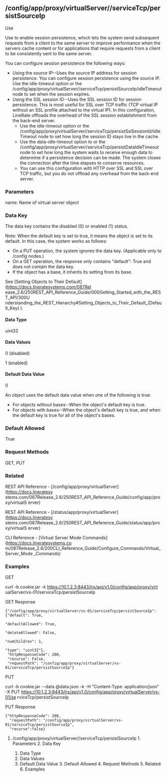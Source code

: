 ## /config/app/proxy/virtualServer/<name>/serviceTcp/persistSourceIp

Use

Use to enable session persistence, which lets the system send subsequent
requests from a client to the same server to improve performance when the
servers cache content or for applications that require requests from a client
to be consistently sent to the same server.

You can configure session persistence the following ways:

  * Using the source IP--Uses the source IP address for session persistence. You can configure session persistence using the source IP. Use the idle-timeout option or the /config/app/proxy/virtualServer/<name>/serviceTcp/persistSourceIp/idleTimeout node to set when the session expires.
  * Using the SSL session ID--Uses the SSL session ID for session persistence. This is most useful for SSL over TCP traffic (TCP virtual IP without an SSL profile attached to the virtual IP). In this configuration, LineRate offloads the overhead of the SSL session establishment from the back-end server.
    * Use the idle-timeout option or the /config/app/proxy/virtualServer/<name>/serviceTcp/persistSslSessionId/idleTimeout node to set how long the session ID stays live in the cache.
    * Use the data-idle-timeout option to or the /config/app/proxy/virtualServer/<name>/serviceTcp/persistDataIdleTimeout node to set how long the system waits to receive enough data to determine if a persistence decision can be made. The system closes the connection after the time elapses to conserve resources.
    * You can use this configuration with HTTP over SSL and SSL over TCP traffic, but you do not offload any overhead from the back-end server.

### Parameters

name: Name of virtual server object

### Data Key

The data key contains the disabled (0) or enabled (1) status.

Note: When the default key is set to true, it means the object is set to its
default. In this case, the system works as follows:

  * On a PUT operation, the system ignores the data key. (Applicable only to /config nodes.)
  * On a GET operation, the response only contains "default": True and does not contain the data key.
  * If the object has a base, it inherits its setting from its base.

See [Setting Objects to Their Default](https://docs.lineratesystems.com/087Rel
ease_2.6/250REST_API_Reference_Guide/000Getting_Started_with_the_REST_API/300U
nderstanding_the_REST_Hierarchy#Setting_Objects_to_Their_Default_(Default_Key)
).

#### Data Type

uint32

#### Data Values

0 (disabled)

1 (enabled)

#### Default Data Value

0

An object uses the default data value when one of the following is true:

  * For objects without bases--When the object's default key is true.
  * For objects with bases--When the object's default key is true, and when the default key is true for all of the object's bases.

### Default Allowed

True

### Request Methods

GET, PUT

### Related

REST API Reference - [/config/app/proxy/virtualServer](https://docs.lineratesy
stems.com/087Release_2.6/250REST_API_Reference_Guide/config/app/proxy/virtualS
erver)

REST API Reference - [/status/app/proxy/virtualServer](https://docs.lineratesy
stems.com/087Release_2.6/250REST_API_Reference_Guide/status/app/proxy/virtualS
erver)

CLI Reference - [Virtual Server Mode Commands](https://docs.lineratesystems.co
m/087Release_2.6/200CLI_Reference_Guide/Configure_Commands/Virtual_Server_Mode
_Commands)

### Examples

GET

curl -b cookie.jar -k https://10.1.2.3:8443/lrs/api/v1.0/config/app/proxy/virt
ualServer/vs-01/serviceTcp/persistSourceIp

GET Response

    
    
    {"/config/app/proxy/virtualServer/vs-01/serviceTcp/persistSourceIp": {"default": True,
                                                                           "defaultAllowed": True,
                                                                           "deleteAllowed": False,
                                                                           "numChildren": 1,
                                                                           "type": "uint32"},
     "httpResponseCode": 200,
     "recurse": False,
     "requestPath": "/config/app/proxy/virtualServer/vs-01/serviceTcp/persistSourceIp"}
    

PUT

curl -b cookie.jar --data @data.json -k -H "Content-Type: application/json" -X
PUT https://10.1.2.3:8443/lrs/api/v1.0/config/app/proxy/virtualServer/vs-01/se
rviceTcp/persistSourceIp

PUT Response

    
    
    {"httpResponseCode": 200,
      "requestPath": "/config/app/proxy/virtualServer/vs-01/serviceTcp/persistSourceIp",
      "recurse":false}

  1. /config/app/proxy/virtualServer/<name>/serviceTcp/persistSourceIp
    1. Parameters
    2. Data Key
      1. Data Type
      2. Data Values
      3. Default Data Value
    3. Default Allowed
    4. Request Methods
    5. Related
    6. Examples

